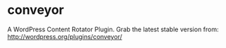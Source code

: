 conveyor
========

A WordPress Content Rotator Plugin. Grab the latest stable version from: http://wordpress.org/plugins/conveyor/
